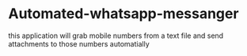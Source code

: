 # Automated-whatsapp-messanger
this application will grab mobile numbers from a text file and send attachments to those numbers automatially
